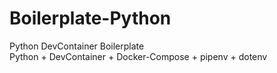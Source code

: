 # Boilerplate-Python
Python DevContainer Boilerplate  
Python + DevContainer + Docker-Compose + pipenv + dotenv
